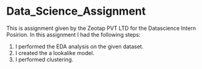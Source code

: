 # Data_Science_Assignment
This is assignment given by the Zeotap PVT LTD for the Datascience Intern Posirion.
In this assignment I had the following steps:
  1. I performed the EDA analysis on the given dataset.
  2. I created the a lookalike model.
  3. I performed clustering.
